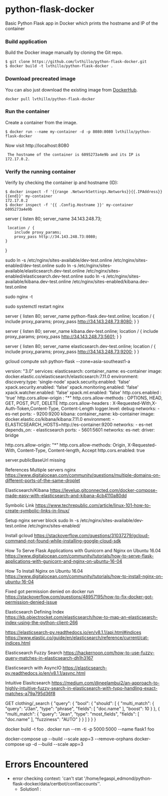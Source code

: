 # python-flask-docker
Basic Python Flask app in Docker which prints the hostname and IP of the container

### Build application
Build the Docker image manually by cloning the Git repo.
```
$ git clone https://github.com/lvthillo/python-flask-docker.git
$ docker build -t lvthillo/python-flask-docker .
```

### Download precreated image
You can also just download the existing image from [DockerHub](https://hub.docker.com/r/lvthillo/python-flask-docker/).
```
docker pull lvthillo/python-flask-docker
```

### Run the container
Create a container from the image.
```
$ docker run --name my-container -d -p 8080:8080 lvthillo/python-flask-docker
```

Now visit http://localhost:8080
```
 The hostname of the container is 6095273a4e9b and its IP is 172.17.0.2. 
```

### Verify the running container
Verify by checking the container ip and hostname (ID):
```
$ docker inspect -f '{{range .NetworkSettings.Networks}}{{.IPAddress}}{{end}}' my-container
172.17.0.2
$ docker inspect -f '{{ .Config.Hostname }}' my-container
6095273a4e9b
```



server {
    listen 80;
    server_name 34.143.248.73;

     location / {
        include proxy_params;
        proxy_pass http://34.143.248.73:8080;
    }
}

sudo ln -s /etc/nginx/sites-available/dev-test.online /etc/nginx/sites-enabled/dev-test.online
sudo ln -s /etc/nginx/sites-available/elasticsearch.dev-test.online /etc/nginx/sites-enabled/elasticsearch.dev-test.online
sudo ln -s /etc/nginx/sites-available/kibana.dev-test.online /etc/nginx/sites-enabled/kibana.dev-test.online


sudo nginx -t

sudo systemctl restart nginx

server {
        listen      80;
        server_name python-flask.dev-test.online;
        location / {
            include proxy_params;
            proxy_pass http://34.143.248.73:8080;
        }
}

server {
        listen      80;
        server_name kibana.dev-test.online;
        location / {
            include proxy_params;
            proxy_pass http://34.143.248.73:5601;
        }
}

server {
    listen       80;
    server_name elasticsearch.dev-test.online;
    location / {
        include proxy_params;
        proxy_pass http://34.143.248.73:9200;
    }
}

gcloud compute ssh python-flask --zone=asia-southeast1-a

version: "3.0"
services:
  elasticsearch:
    container_name: es-container
    image: docker.elastic.co/elasticsearch/elasticsearch:7.11.0
    environment:
      discovery.type: 'single-node'
      xpack.security.enabled: 'false'
      xpack.security.enabled: 'false'
      xpack.monitoring.enabled: 'false'
      xpack.watcher.enabled: 'false'
      xpack.ml.enabled: 'false'
      http.cors.enabled : 'true'
      http.cors.allow-origin : "*"
      http.cors.allow-methods : OPTIONS, HEAD, GET, POST, PUT, DELETE
      http.cors.allow-headers : X-Requested-With,X-Auth-Token,Content-Type, Content-Length
      logger.level: debug
    networks:
      - es-net
    ports:
      - 9200:9200
  kibana:
    container_name: kb-container
    image: docker.elastic.co/kibana/kibana:7.11.0
    environment:
      - ELASTICSEARCH_HOSTS=http://es-container:9200
    networks:
      - es-net
    depends_on:
      - elasticsearch
    ports:
      - 5601:5601
networks:
  es-net:
    driver: bridge



http.cors.allow-origin: "*"
http.cors.allow-methods: Origin, X-Requested-With, Content-Type, Content-length, Accept
http.cors.enabled: true


server.publicBaseUrl missing

References
Multiple servers nginx
https://www.digitalocean.com/community/questions/multiple-domains-on-different-ports-of-the-same-droplet

Elasticsearch/Kibana
https://levelup.gitconnected.com/docker-compose-made-easy-with-elasticsearch-and-kibana-4cb4110a80dd

Symbolic Link
https://www.techrepublic.com/article/linux-101-how-to-create-symbolic-links-in-linux/

Setup nginx server block
sudo ln -s /etc/nginx/sites-available/dev-test.online /etc/nginx/sites-enabled/

Install gcloud
https://stackoverflow.com/questions/31037279/gcloud-command-not-found-while-installing-google-cloud-sdk

How To Serve Flask Applications with Gunicorn and Nginx on Ubuntu 16.04
https://www.digitalocean.com/community/tutorials/how-to-serve-flask-applications-with-gunicorn-and-nginx-on-ubuntu-16-04

How To Install Nginx on Ubuntu 16.04
https://www.digitalocean.com/community/tutorials/how-to-install-nginx-on-ubuntu-16-04

Fixed got permission denied on docker run
https://stackoverflow.com/questions/48957195/how-to-fix-docker-got-permission-denied-issue

Elasticsearch Defining Index
https://kb.objectrocket.com/elasticsearch/how-to-map-an-elasticsearch-index-using-the-python-client-266

https://elasticsearch-py.readthedocs.io/en/v8.1.1/api.html#indices
https://www.elastic.co/guide/en/elasticsearch/reference/current/cat-indices.html

Elasticsearch Fuzzy Search
https://hackernoon.com/how-to-use-fuzzy-query-matches-in-elasticsearch-dh1h3167

Elasticsearch with AsyncIO
https://elasticsearch-py.readthedocs.io/en/v8.1.1/async.html

Intuitive Elasitcsearch
https://medium.com/@neelambuj2/an-approach-to-highly-intuitive-fuzzy-search-in-elasticsearch-with-typo-handling-exact-matches-a79a795d36f8


GET clothing/_search
{
    "query": {
        "bool": {
            "should": [
                {
                    "multi_match": {
                        "query": "J3an",
                        "type": "phrase",
                        "fields": [
                            "doc.name"
                        ],
                        "boost": 10
                    }
                },
                {
                    "multi_match": {
                        "query": "Jean",
                        "type": "most_fields",
                        "fields": [
                            "doc.name"
                        ],
                        "fuzziness": "AUTO"
                    }
                }
            ]
        }
    }
}


docker build -t foo .
docker run --rm -ti -p 5000:5000 --name flask1 foo

docker-compose up --build --scale app=3 --remove-orphans 
docker-compose up -d --build --scale app=3

# Errors Encountered
* error checking context: 'can't stat '/home/legaspi_edmond/python-flask-docker/data/certbot/conf/accounts''.
  - Solution1 :